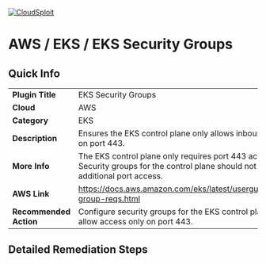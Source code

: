[![CloudSploit](https://cloudsploit.com/img/logo-new-big-text-100.png "CloudSploit")](https://cloudsploit.com)

# AWS / EKS / EKS Security Groups

## Quick Info

| | |
|-|-|
| **Plugin Title** | EKS Security Groups |
| **Cloud** | AWS |
| **Category** | EKS |
| **Description** | Ensures the EKS control plane only allows inbound traffic on port 443. |
| **More Info** | The EKS control plane only requires port 443 access. Security groups for the control plane should not add additional port access. |
| **AWS Link** | https://docs.aws.amazon.com/eks/latest/userguide/sec-group-reqs.html |
| **Recommended Action** | Configure security groups for the EKS control plane to allow access only on port 443. |

## Detailed Remediation Steps




